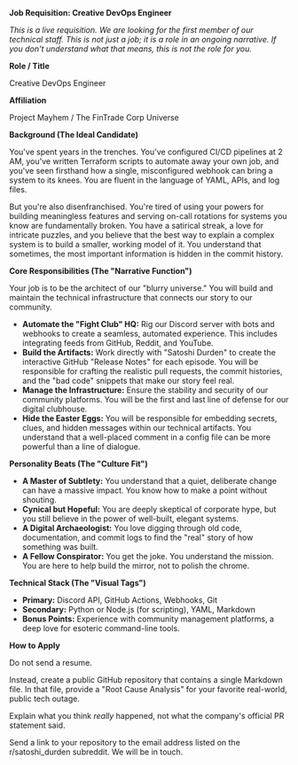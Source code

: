**Job Requisition: Creative DevOps Engineer**

_This is a live requisition. We are looking for the first member of our technical staff. This is not just a job; it is a role in an ongoing narrative. If you don't understand what that means, this is not the role for you._

**Role / Title**

Creative DevOps Engineer

**Affiliation**

Project Mayhem / The FinTrade Corp Universe

**Background (The Ideal Candidate)**

You've spent years in the trenches. You've configured CI/CD pipelines at 2 AM, you've written Terraform scripts to automate away your own job, and you've seen firsthand how a single, misconfigured webhook can bring a system to its knees. You are fluent in the language of YAML, APIs, and log files.

But you're also disenfranchised. You're tired of using your powers for building meaningless features and serving on-call rotations for systems you know are fundamentally broken. You have a satirical streak, a love for intricate puzzles, and you believe that the best way to explain a complex system is to build a smaller, working model of it. You understand that sometimes, the most important information is hidden in the commit history.

**Core Responsibilities (The "Narrative Function")**

Your job is to be the architect of our "blurry universe." You will build and maintain the technical infrastructure that connects our story to our community.

* **Automate the "Fight Club" HQ:** Rig our Discord server with bots and webhooks to create a seamless, automated experience. This includes integrating feeds from GitHub, Reddit, and YouTube.
* **Build the Artifacts:** Work directly with "Satoshi Durden" to create the interactive GitHub "Release Notes" for each episode. You will be responsible for crafting the realistic pull requests, the commit histories, and the "bad code" snippets that make our story feel real.
* **Manage the Infrastructure:** Ensure the stability and security of our community platforms. You will be the first and last line of defense for our digital clubhouse.
* **Hide the Easter Eggs:** You will be responsible for embedding secrets, clues, and hidden messages within our technical artifacts. You understand that a well-placed comment in a config file can be more powerful than a line of dialogue.

**Personality Beats (The "Culture Fit")**

* **A Master of Subtlety:** You understand that a quiet, deliberate change can have a massive impact. You know how to make a point without shouting.
* **Cynical but Hopeful:** You are deeply skeptical of corporate hype, but you still believe in the power of well-built, elegant systems.
* **A Digital Archaeologist:** You love digging through old code, documentation, and commit logs to find the "real" story of how something was built.
* **A Fellow Conspirator:** You get the joke. You understand the mission. You are here to help build the mirror, not to polish the chrome.

**Technical Stack (The "Visual Tags")**

* **Primary:** Discord API, GitHub Actions, Webhooks, Git
* **Secondary:** Python or Node.js (for scripting), YAML, Markdown
* **Bonus Points:** Experience with community management platforms, a deep love for esoteric command-line tools.

**How to Apply**

Do not send a resume.

Instead, create a public GitHub repository that contains a single Markdown file. In that file, provide a "Root Cause Analysis" for your favorite real-world, public tech outage.

Explain what you think _really_ happened, not what the company's official PR statement said.

Send a link to your repository to the email address listed on the r/satoshi_durden subreddit. We will be in touch.